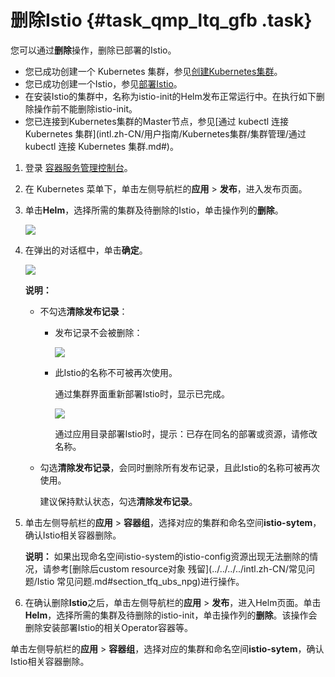# 删除Istio {#task_qmp_ltq_gfb .task}

您可以通过**删除**操作，删除已部署的Istio。

-   您已成功创建一个 Kubernetes 集群，参见[创建Kubernetes集群](intl.zh-CN/用户指南/Kubernetes集群/集群管理/创建Kubernetes集群.md#)。
-   您已成功创建一个Istio，参见[部署Istio](intl.zh-CN/用户指南/Kubernetes集群/Istio管理/部署Istio.md#)。
-   在安装Istio的集群中，名称为istio-init的Helm发布正常运行中。在执行如下删除操作前不能删除istio-init。
-   您已连接到Kubernetes集群的Master节点，参见[通过 kubectl 连接 Kubernetes 集群](intl.zh-CN/用户指南/Kubernetes集群/集群管理/通过 kubectl 连接 Kubernetes 集群.md#)。

1.  登录 [容器服务管理控制台](https://cs.console.aliyun.com/)。
2.  在 Kubernetes 菜单下，单击左侧导航栏的**应用** \> **发布**，进入发布页面。
3.  单击**Helm**，选择所需的集群及待删除的Istio，单击操作列的**删除**。 

    ![](http://static-aliyun-doc.oss-cn-hangzhou.aliyuncs.com/assets/img/21820/155980146712751_zh-CN.png)

4.  在弹出的对话框中，单击**确定**。 

    ![](http://static-aliyun-doc.oss-cn-hangzhou.aliyuncs.com/assets/img/21820/155980146712752_zh-CN.png)

    **说明：** 

    -   不勾选**清除发布记录**：
        -   发布记录不会被删除：

            ![](http://static-aliyun-doc.oss-cn-hangzhou.aliyuncs.com/assets/img/21820/155980146712783_zh-CN.png)

        -   此Istio的名称不可被再次使用。

            通过集群界面重新部署Istio时，显示已完成。

            ![](http://static-aliyun-doc.oss-cn-hangzhou.aliyuncs.com/assets/img/21820/155980146712784_zh-CN.png)

            通过应用目录部署Istio时，提示：已存在同名的部署或资源，请修改名称。

    -   勾选**清除发布记录**，会同时删除所有发布记录，且此Istio的名称可被再次使用。

        建议保持默认状态，勾选**清除发布记录**。

5.  单击左侧导航栏的**应用** \> **容器组**，选择对应的集群和命名空间**istio-sytem**，确认Istio相关容器删除。 

    **说明：** 如果出现命名空间istio-system的istio-config资源出现无法删除的情况，请参考[删除后custom resource对象 残留](../../../../intl.zh-CN/常见问题/Istio 常见问题.md#section_tfq_ubs_npg)进行操作。

6.  在确认删除**Istio**之后，单击左侧导航栏的**应用** \> **发布**，进入Helm页面。单击**Helm**，选择所需的集群及待删除的istio-init，单击操作列的**删除**。该操作会删除安装部署Istio的相关Operator容器等。

单击左侧导航栏的**应用** \> **容器组**，选择对应的集群和命名空间**istio-sytem**，确认Istio相关容器删除。

